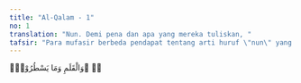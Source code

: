 ```yaml
---
title: "Al-Qalam - 1"
no: 1
translation: "Nun. Demi pena dan apa yang mereka tuliskan, "
tafsir: "Para mufasir berbeda pendapat tentang arti huruf \"nun\" yang terdapat dalam ayat ini. (Selanjutnya lihat jilid I dalam keterangan tentang huruf-huruf hijaiah yang terdapat pada permulaan surah dalam Al-Qur'an). Dalam ayat ini Allah bersumpah dengan al-qalam (pena) dan segala macam yang ditulis dengannya.\n\nSuatu sumpah dilakukan adalah untuk meyakinkan pendengar atau orang yang diajak berbicara bahwa ucapan atau perkataan yang disampaikan itu adalah benar, tidak diragukan sedikit pun. Akan tetapi, sumpah itu kadang-kadang mempunyai arti yang lain, yaitu untuk mengingatkan orang yang diajak berbicara atau pendengar bahwa yang dipakai untuk bersumpah itu adalah suatu yang mulia, bernilai, bermanfaat, dan berharga. Oleh karena itu, perlu dipikirkan dan direnungkan agar dapat menjadi iktibar dan pengajaran dalam kehidupan dunia yang fana ini. \n\nSumpah dalam arti kedua ini adalah sumpah-sumpah Allah yang terdapat dalam surah-surah Al-Qur'an, seperti wal-'asr (demi masa), was-sama' (demi langit), wal-fajr (demi fajar), dan sebagainya. Seakan-akan dengan sumpah itu, Allah mengingatkan kepada manusia agar memperhatikan masa, langit, fajar, dan sebagainya. Segala sesuatu yang berhubungan dengan yang disebutkan itu perlu diperhatikan karena ada kaitannya dengan hidup dan kehidupan manusia dalam mencapai kebahagiaan di dunia dan di akhirat.\n\nDalam ayat ini, Allah bersumpah dengan qalam (pena) dan segala sesuatu yang ditulis dengannya. Hal itu untuk menyatakan bahwa qalam itu termasuk nikmat besar yang dianugerahkan Allah kepada manusia, di samping nikmat pandai berbicara dan menjelaskan sesuatu kepada orang lain. Dengan qalam, orang dapat mencatat ajaran agama Allah yang disampaikan kepada para rasul-Nya, dan mencatat pengetahuan-pengetahuan Allah yang baru ditemukannya. Dengan surat yang ditulis dengan qalam, orang dapat menyampaikan berita gembira dan berita duka kepada keluarga dan teman akrabnya. Dengan qalam, orang dapat mencerdaskan dan mendidik bangsanya, dan banyak lagi nikmat yang diperoleh manusia dengan qalam itu.\n\nPada masa Rasulullah saw, masyarakat Arab telah mengenal qalam dan kegunaannya, yaitu untuk menulis segala sesuatu yang terasa, yang terpikir, dan yang akan disampaikan kepada orang lain. Sekalipun demikian, belum banyak di antara mereka yang mempergunakannya karena masih banyak yang buta huruf dan ilmu pengetahuan belum berkembang. \n\nPada masa itu, kegunaan qalam sebagai sarana menyampaikan agama Allah sangat dirasakan. Dengan qalam, ayat-ayat Al-Qur'an ditulis di pelepah-pelepah kurma dan tulang-tulang binatang atas perintah Rasulullah. Beliau sendiri sangat menghargai orang-orang yang pandai menulis dan membaca. Hal ini tampak pada keputusan Nabi Muhammad saw pada Perang Badar, yaitu seorang kafir yang ditawan kaum Muslimin dapat dibebaskan dengan cara membayar uang tebusan atau mengajar kaum Muslimin menulis dan membaca.\n\nDengan ayat ini, seakan-akan Allah mengisyaratkan kepada kaum Muslimin bahwa ilmu-Nya sangat luas, tiada batas dan tiada terhingga. Oleh karena itu, cari dan tuntutlah ilmu-Nya yang sangat luas itu agar dapat dimanfaatkan untuk kepentingan duniawi. Untuk mencatat dan menyampaikan ilmu kepada orang lain dan agar tidak hilang karena lupa atau orang yang memilikinya meninggal dunia, diperlukan qalam sebagai alat untuk menuliskannya. Oleh karena itu, qalam erat hubungannya dan tidak dapat dipisahkan dengan perkembangan ilmu, kesejahteraan, dan kemaslahatan umat manusia.\n\nMasa turun ayat ini dekat dengan ayat Al-Qur'an yang pertama kali diturunkan Allah kepada Nabi Muhammad saw, yaitu lima ayat pertama Surah al-'Alaq. Setelah Nabi menerima ayat 1-5 Surah al-'Alaq itu, beliau pulang ke rumahnya dalam keadaan gemetar dan ketakutan. Setelah hilang rasa gentar dan takutnya, Nabi saw dibawa Khadijah, istri beliau, ke rumah Waraqah bin Naufal, anak dari saudara ayahnya (saudara sepupu). Semua yang terjadi atas diri Rasulullah di gua Hira itu disampaikan kepada Waraqah, dan menanggapi hal itu, ia berkata, \"Yang datang kepada Muhammad saw itu adalah seperti yang pernah datang kepada nabi-nabi sebelumnya. Oleh karena itu, yang disampaikan malaikat Jibril itu adalah agama yang benar-benar berasal dari Allah.\" Kemudian Waraqah mengatakan bahwa ia akan mengikuti agama yang dibawa Muhammad itu."
---
```


نۤ ۚوَالْقَلَمِ وَمَا يَسْطُرُوْنَۙ
